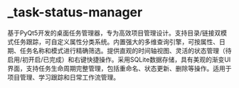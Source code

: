 # _task-status-manager
基于PyQt5开发的桌面任务管理器，专为高效项目管理设计。支持目录/链接双模式任务跟踪，可自定义属性分类系统。内置强大的多维查询引擎，可按属性、日期、任务名称和模式进行精确筛选。提供直观的时间轴视图、灵活的状态管理（待启用/初开启/已完成）和右键快捷操作。采用SQLite数据存储，具有美观的渐变UI界面，支持任务生命周期完整管理，包括重命名、状态更新、删除等操作。适用于项目管理、学习跟踪和日常工作流管理。
